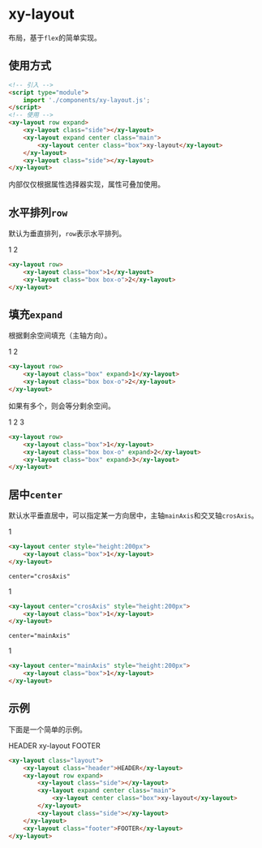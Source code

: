 # xy-layout

布局，基于`flex`的简单实现。

## 使用方式

```html
<!-- 引入 -->
<script type="module">
    import './components/xy-layout.js';
</script>
<!-- 使用 -->
<xy-layout row expand>
    <xy-layout class="side"></xy-layout>
    <xy-layout expand center class="main">
        <xy-layout center class="box">xy-layout</xy-layout>
    </xy-layout>
    <xy-layout class="side"></xy-layout>
</xy-layout>
```

内部仅仅根据属性选择器实现，属性可叠加使用。

## 水平排列`row`

默认为垂直排列，`row`表示水平排列。

<xy-layout row>
    <xy-layout class="box">1</xy-layout>
    <xy-layout class="box box-o">2</xy-layout>
</xy-layout>

```html
<xy-layout row>
    <xy-layout class="box">1</xy-layout>
    <xy-layout class="box box-o">2</xy-layout>
</xy-layout>
```

## 填充`expand`

根据剩余空间填充（主轴方向）。

<xy-layout row>
    <xy-layout class="box" expand>1</xy-layout>
    <xy-layout class="box box-o">2</xy-layout>
</xy-layout>

```html
<xy-layout row>
    <xy-layout class="box" expand>1</xy-layout>
    <xy-layout class="box box-o">2</xy-layout>
</xy-layout>
```

如果有多个，则会等分剩余空间。

<xy-layout row>
    <xy-layout class="box">1</xy-layout>
    <xy-layout class="box box-o" expand>2</xy-layout>
    <xy-layout class="box" expand>3</xy-layout>
</xy-layout>

```html
<xy-layout row>
    <xy-layout class="box">1</xy-layout>
    <xy-layout class="box box-o" expand>2</xy-layout>
    <xy-layout class="box" expand>3</xy-layout>
</xy-layout>
```

## 居中`center`

默认水平垂直居中，可以指定某一方向居中，主轴`mainAxis`和交叉轴`crosAxis`。

<xy-layout center style="height:200px">
    <xy-layout class="box">1</xy-layout>
</xy-layout>

```html
<xy-layout center style="height:200px">
    <xy-layout class="box">1</xy-layout>
</xy-layout>
```

`center="crosAxis"`

<xy-layout center="crosAxis" style="height:200px">
    <xy-layout class="box">1</xy-layout>
</xy-layout>

```html
<xy-layout center="crosAxis" style="height:200px">
    <xy-layout class="box">1</xy-layout>
</xy-layout>
```

`center="mainAxis"`

<xy-layout center="mainAxis" style="height:200px">
    <xy-layout class="box">1</xy-layout>
</xy-layout>

```html
<xy-layout center="mainAxis" style="height:200px">
    <xy-layout class="box">1</xy-layout>
</xy-layout>
```

## 示例

下面是一个简单的示例。

<xy-layout class="layout">
    <xy-layout class="header">HEADER</xy-layout>
    <xy-layout row expand>
        <xy-layout class="side"></xy-layout>
        <xy-layout expand center class="main">
            <xy-layout center class="box">xy-layout</xy-layout>
        </xy-layout>
        <xy-layout class="side"></xy-layout>
    </xy-layout>
    <xy-layout class="footer">FOOTER</xy-layout>
</xy-layout>

```html
<xy-layout class="layout">
    <xy-layout class="header">HEADER</xy-layout>
    <xy-layout row expand>
        <xy-layout class="side"></xy-layout>
        <xy-layout expand center class="main">
            <xy-layout center class="box">xy-layout</xy-layout>
        </xy-layout>
        <xy-layout class="side"></xy-layout>
    </xy-layout>
    <xy-layout class="footer">FOOTER</xy-layout>
</xy-layout>
```